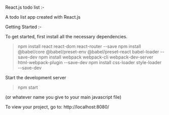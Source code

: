 React.js todo list :-

A todo list app created with React.js

Getting Started :-

To get started, first install all the necessary dependencies.

>npm install react react-dom react-router --save
>npm install @babel/core @babel/preset-env @babel/preset-react babel-loader --save-dev 
>npm install webpack webpack-cli webpack-dev-server html-webpack-plugin --save-dev
>npm install css-loader style-loader --save-dev

Start the development server

>npm start

(or whatever name you give to your main javascript file)

To view your project, go to: http://localhost:8080/
